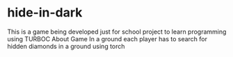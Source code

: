 # hide-in-dark
This is a game being developed just for school project to learn programming using TURBOC
About Game
In a ground each player has to search for hidden diamonds in a ground using torch  
